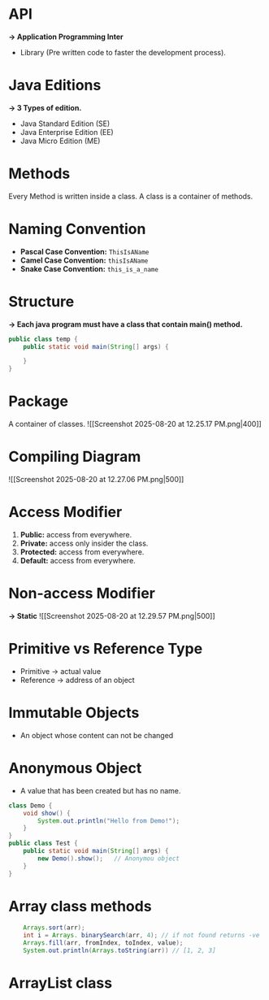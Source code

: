 
# API

**-> Application Programming Inter**

- Library (Pre written code to faster the development process).

# Java Editions

**-> 3 Types of edition.**
- Java Standard Edition (SE)
- Java Enterprise Edition (EE)
- Java Micro Edition (ME)

# Methods

Every Method is written inside a class. A class is a container of methods.

# Naming Convention

- **Pascal Case Convention:** `ThisIsAName`
- **Camel Case Convention:** `thisIsAName`
- **Snake Case Convention:** `this_is_a_name`

# Structure 

**-> Each java program must have a class that contain main() method.**
```java
public class temp {
	public static void main(String[] args) {

	}
}
```

# Package

A container of classes.
![[Screenshot 2025-08-20 at 12.25.17 PM.png|400]]

# Compiling Diagram

![[Screenshot 2025-08-20 at 12.27.06 PM.png|500]]

# Access Modifier

1. **Public:** access from everywhere.
2. **Private:** access only insider the class.
3. **Protected:** access from everywhere.
4. **Default:** access from everywhere.

# Non-access Modifier

**-> Static**
![[Screenshot 2025-08-20 at 12.29.57 PM.png|500]]

# Primitive vs Reference Type

- Primitive $→$ actual value
- Reference $→$ address of an object

# Immutable Objects

- An object whose content can not be changed

# Anonymous Object

- A value that has been created but has no name.

```java
class Demo {
    void show() {
        System.out.println("Hello from Demo!");
    }
}
public class Test {
    public static void main(String[] args) {
        new Demo().show();   // Anonymou object
    }
}
```

# Array class methods

```java
	Arrays.sort(arr);
	int i = Arrays. binarySearch(arr, 4); // if not found returns -ve
	Arrays.fill(arr, fromIndex, toIndex, value);
	System.out.println(Arrays.toString(arr)) // [1, 2, 3]
```

# ArrayList class




